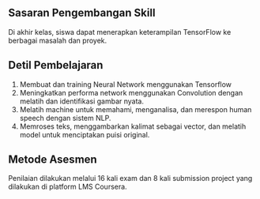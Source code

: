 ## Sasaran Pengembangan Skill
Di akhir kelas, siswa dapat menerapkan keterampilan TensorFlow ke berbagai masalah dan proyek.
  
## Detil Pembelajaran
1. Membuat dan training Neural Network menggunakan Tensorflow
2. Meningkatkan performa network menggunakan Convolution dengan melatih dan identifikasi gambar nyata.
3. Melatih machine untuk memahami, menganalisa, dan merespon human speech dengan sistem NLP.
4. Memroses teks, menggambarkan kalimat sebagai vector, dan melatih model untuk menciptakan puisi original.
  
## Metode Asesmen
Penilaian dilakukan melalui 16 kali exam dan 8 kali submission project yang dilakukan di platform LMS Coursera.